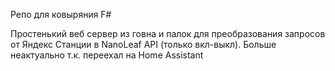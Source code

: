 Репо для ковыряния F#

Простенький веб сервер из говна и палок для преобразования запросов от Яндекс Станции в NanoLeaf API (только вкл-выкл). Больше неактуально т.к. переехал на Home Assistant

